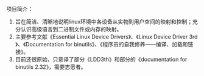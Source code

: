 ﻿项目简介：

1. 旨在简洁、清晰地说明linux环境中各设备从实物到用户空间的映射和控制；充分认识高级语言到二进制文件或内存的映射。
2. 主要参考文献《Essential Linux Device Drivers》、《Linux Device Driver 3rd 》、《Documentation for binutils》、《程序员的自我修养——编译、加载和链接》。
3. 目前还很原始，只意译了部分《LDD3th》和部分的《documentation for binutils 2.32》，需要志愿者。